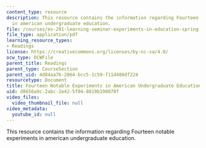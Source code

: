 ```yaml
---
content_type: resource
description: This resource contains the information regarding Fourteen notable experiments
  in american undergraduate education.
file: /courses/es-291-learning-seminar-experiments-in-education-spring-2003/d8656a9c2abc2e425f048819b198070f_MITES_291S03_maverick.pdf
file_type: application/pdf
learning_resource_types:
- Readings
license: https://creativecommons.org/licenses/by-nc-sa/4.0/
ocw_type: OCWFile
parent_title: Readings
parent_type: CourseSection
parent_uid: 4d84aa76-2064-bcc5-1c59-f11d486df224
resourcetype: Document
title: Fourteen Notable Experiments in American Undergraduate Education
uid: d8656a9c-2abc-2e42-5f04-8819b198070f
video_files:
  video_thumbnail_file: null
video_metadata:
  youtube_id: null
---
```

This resource contains the information regarding Fourteen notable experiments in american undergraduate education.